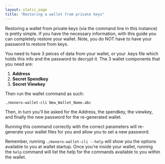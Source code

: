 ```yaml
---
layout: static_page
title: "Restoring a wallet from private keys"
---
```




Restoring a wallet from private keys (via the command line in this instance) is pretty simple. If you have the necessary information, with this guide you can completely restore your wallet. Note, you do NOT have to have your password to restore from keys.

You need to have 3 peices of data from your wallet, or your .keys file which holds this info and the password to decrypt it. The 3 wallet components that you need are:

1. **Address**
2. **Secret Spendkey**
3. **Secret Viewkey**


Then run the wallet command as such:

`./monero-wallet-cli New_Wallet_Name.abc`

Then, in turn you'll be asked for the Address, the spendkey, the viewkey, and finally the new password for the re-generated wallet.

Running this command correctly with the correct parameters will re-generate your wallet files for you and allow you to set a new password.

Remember, running `./monero-wallet-cli --help` will show you the options available to you at wallet startup. Once you're inside your wallet, running the `help` command will list the help for the commands available to you within the wallet.

